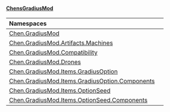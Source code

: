 
#### [ChensGradiusMod](index 'index')

| Namespaces | |
| :--- | :--- |
| [Chen.GradiusMod](neHTXX+yFsk1RpXqjkv9zg 'Chen.GradiusMod') |  |
| [Chen.GradiusMod.Artifacts.Machines](ayrCd5wE1fGIQOox6GFHYA 'Chen.GradiusMod.Artifacts.Machines') |  |
| [Chen.GradiusMod.Compatibility](F8aFQlqLO5uD9A4izEhK_Q 'Chen.GradiusMod.Compatibility') |  |
| [Chen.GradiusMod.Drones](Y_iPobZkdIiJ9feSuBjDaQ 'Chen.GradiusMod.Drones') |  |
| [Chen.GradiusMod.Items.GradiusOption](mfb9nYomeqOwYy2EkL_v0Q 'Chen.GradiusMod.Items.GradiusOption') |  |
| [Chen.GradiusMod.Items.GradiusOption.Components](3b19l5ocTqQsEH2QAbTnXQ 'Chen.GradiusMod.Items.GradiusOption.Components') |  |
| [Chen.GradiusMod.Items.OptionSeed](be1vnC2Vgp_vVFpwRHLjUQ 'Chen.GradiusMod.Items.OptionSeed') |  |
| [Chen.GradiusMod.Items.OptionSeed.Components](DLK6_XagJC8yDTIwBWv4gg 'Chen.GradiusMod.Items.OptionSeed.Components') |  |
